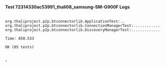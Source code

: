#### Test 72314330ac53991_thali08_samsung-SM-G900F Logs


```

org.thaliproject.p2p.btconnectorlib.ApplicationTest:..
org.thaliproject.p2p.btconnectorlib.ConnectionManagerTest:..........................
org.thaliproject.p2p.btconnectorlib.DiscoveryManagerTest:................................................

Time: 650.533

OK (85 tests)


,
```

